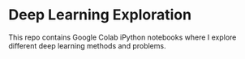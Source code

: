 # Deep Learning Exploration

This repo contains Google Colab iPython notebooks where I explore different deep learning methods and problems.
